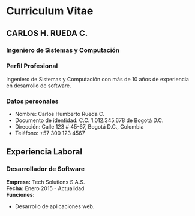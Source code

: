 # Curriculum Vitae

## CARLOS H. RUEDA C.
### Ingeniero de Sistemas y Computación

### Perfil Profesional
Ingeniero de Sistemas y Computación con más de 10 años de experiencia en desarrollo de software.

### Datos personales
- Nombre: Carlos Humberto Rueda C.
- Documento de identidad: C.C. 1.012.345.678 de Bogotá D.C.
- Dirección: Calle 123 # 45-67, Bogotá D.C., Colombia
- Teléfono: +57 300 123 4567

## Experiencia Laboral

### Desarrollador de Software
**Empresa:** Tech Solutions S.A.S.  
**Fecha:** Enero 2015 - Actualidad  
**Funciones:**
- Desarrollo de aplicaciones web.
